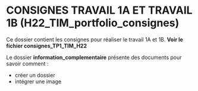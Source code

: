 # CONSIGNES TRAVAIL 1A ET TRAVAIL 1B (H22_TIM_portfolio_consignes)

Ce dossier contient les consignes pour réaliser le travail 1A et 1B. **Voir le fichier consignes_TP1_TIM_H22**

Le dossier **information_complementaire** présente des documents pour savoir comment :
- créer un dossier
- intégrer une image
